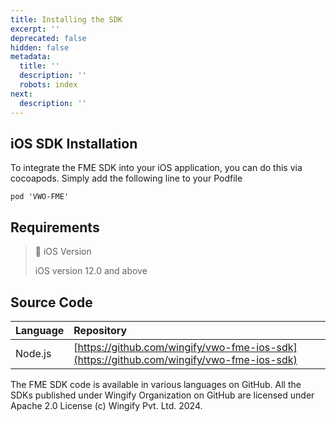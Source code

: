 ```yaml
---
title: Installing the SDK
excerpt: ''
deprecated: false
hidden: false
metadata:
  title: ''
  description: ''
  robots: index
next:
  description: ''
---
```

## iOS SDK Installation

To integrate the FME SDK into your iOS application, you can do this via cocoapods. Simply add the following line to your Podfile

```shell Bash
pod 'VWO-FME'
```

## Requirements

> 📘 iOS Version
>
> iOS version 12.0 and above

## Source Code

| Language | Repository                                                                               |
| :------- | :--------------------------------------------------------------------------------------- |
| Node.js  | [https://github.com/wingify/vwo-fme-ios-sdk](https://github.com/wingify/vwo-fme-ios-sdk) |

The FME SDK code is available in various languages on GitHub. All the SDKs published under Wingify Organization on GitHub are licensed under Apache 2.0 License (c) Wingify Pvt. Ltd. 2024.
